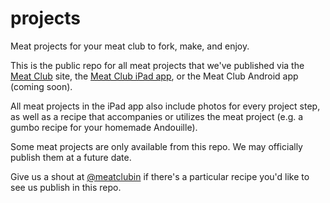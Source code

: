 projects
========

Meat projects for your meat club to fork, make, and enjoy.

This is the public repo for all meat projects that we've published via the <a href="http://meatclub.in">Meat Club</a> site, the <a href="itms://itunes.apple.com/app/meat-club/id967637748">Meat Club iPad app</a>, or the Meat Club Android app (coming soon).

All meat projects in the iPad app also include photos for every project step, as well as a recipe that accompanies or utilizes the meat project (e.g. a gumbo recipe for your homemade Andouille).

Some meat projects are only available from this repo. We may officially publish them at a future date.

Give us a shout at <a href="https://twitter.com/meatclubin">@meatclubin</a> if there's a particular recipe you'd like to see us publish in this repo.
